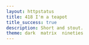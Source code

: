 ```yaml
---
layout: httpstatus
title: 418 I'm a teapot
title_success: true
description: Short and stout.
theme: dark  matrix  nineties
---
```

